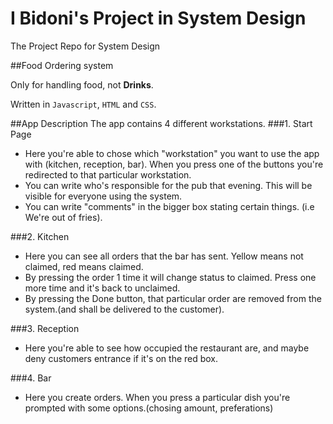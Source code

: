 # I Bidoni's Project in System Design
The Project Repo for System Design

##Food Ordering system

Only for handling food, not **Drinks**.

Written in `Javascript`, `HTML` and `CSS`.


##App Description
The app contains 4 different workstations.
###1. Start Page
- Here you're able to chose which "workstation" you want to use the app with (kitchen, reception, bar). When you press one of the buttons you're redirected to that particular workstation.
- You can write who's responsible for the pub that evening. This will be visible for everyone using the system.
- You can write "comments" in the bigger box stating certain things. (i.e We're out of fries).

###2. Kitchen
- Here you can see all orders that the bar has sent. Yellow means not claimed, red means claimed.
- By pressing the order 1 time it will change status to claimed. Press one more time and it's back to unclaimed.
- By pressing the Done button, that particular order are removed from the system.(and shall be delivered to the customer).

###3. Reception
- Here you're able to see how occupied the restaurant are, and maybe deny customers entrance if it's on the red box.


###4. Bar
- Here you create orders. When you press a particular dish you're prompted with some options.(chosing amount, preferations)
